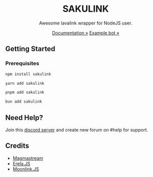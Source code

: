 <div align="center">
  <h1>SAKULINK</h1>
  <p>Awesome lavalink wrapper for NodeJS user.</p>
  
  <a href="https://sakulink.jirayu.net">Documentation »</a>
  <a href="https://github.com/JirayuSrisawat-Github/sakulink-example">Example bot »</a>
</div>

## Getting Started

### Prerequisites

```sh
npm install sakulink
```

```sh
yarn add sakulink
```

```sh
pnpm add sakulink
```

```sh
bun add sakulink
```

## Need Help?
Join this [discord server](https://discord.gg/2bhtBJQ4Xz) and create new forum on #help for support.

## Credits

- [Magmastream](https://github.com/Blackfort-Hosting/magmastream)
- [Erela.JS](https://github.com/MenuDocs/erela.js/)
- [Moonlink.JS](https://github.com/Ecliptia/moonlink.js)
